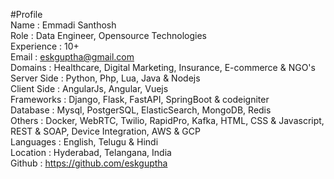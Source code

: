 
#Profile\
Name	        : Emmadi Santhosh\
Role          : Data Engineer, Opensource Technologies\
Experience    : 10+\
Email	        : eskguptha@gmail.com\
Domains       : Healthcare, Digital Marketing, Insurance, E-commerce & NGO's\
Server Side   : Python, Php, Lua, Java & Nodejs\
Client Side   : AngularJs, Angular, Vuejs\
Frameworks    : Django, Flask, FastAPI, SpringBoot & codeigniter\
Database      : Mysql, PostgerSQL, ElasticSearch, MongoDB, Redis\
Others        : Docker, WebRTC, Twilio, RapidPro, Kafka, HTML, CSS & Javascript, REST & SOAP, Device Integration, AWS & GCP\
Languages     : English, Telugu & Hindi\
Location      : Hyderabad, Telangana, India\
Github	      : https://github.com/eskguptha
